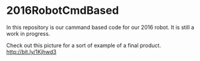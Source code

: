 # 2016RobotCmdBased
In this repository is our cammand based code for our 2016 robot.
It is still a work in progress.

Check out this picture for a sort of example of a final product.
http://bit.ly/1Kjhwd3
